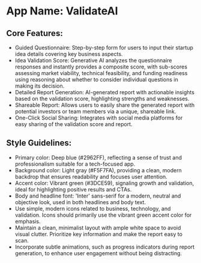 # **App Name**: ValidateAI

## Core Features:

- Guided Questionnaire: Step-by-step form for users to input their startup idea details covering key business aspects.
- Idea Validation Score: Generative AI analyzes the questionnaire responses and instantly provides a composite score, with sub-scores assessing market viability, technical feasibility, and funding readiness using reasoning about whether to consider individual questions in making its decision.
- Detailed Report Generation: AI-generated report with actionable insights based on the validation score, highlighting strengths and weaknesses.
- Shareable Report: Allows users to easily share the generated report with potential investors or team members via a unique, shareable link.
- One-Click Social Sharing: Integrates with social media platforms for easy sharing of the validation score and report.

## Style Guidelines:

- Primary color: Deep blue (#2962FF), reflecting a sense of trust and professionalism suitable for a tech-focused app.
- Background color: Light gray (#F5F7FA), providing a clean, modern backdrop that ensures readability and focuses user attention.
- Accent color: Vibrant green (#3DCE59), signaling growth and validation, ideal for highlighting positive results and CTAs.
- Body and headline font: 'Inter' sans-serif for a modern, neutral and objective look, used in both headlines and body text.
- Use simple, modern icons related to business, technology, and validation. Icons should primarily use the vibrant green accent color for emphasis.
- Maintain a clean, minimalist layout with ample white space to avoid visual clutter. Prioritize key information and make the report easy to scan.
- Incorporate subtle animations, such as progress indicators during report generation, to enhance user engagement without being distracting.